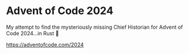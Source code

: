 # Advent of Code 2024

My attempt to find the mysteriously missing Chief Historian for Advent of Code 2024...in Rust 🦀

https://adventofcode.com/2024
